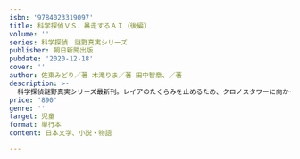 ```yaml
---
isbn: '9784023319097'
title: 科学探偵ＶＳ．暴走するＡＩ（後編）
volume: ''
series: 科学探偵　謎野真実シリーズ
publisher: 朝日新聞出版
pubdate: '2020-12-18'
cover: ''
author: 佐東みどり／著 木滝りま／著 田中智章、／著
description: >-
  科学探偵謎野真実シリーズ最新刊。レイアのたくらみを止めるため、クロノスタワーに向かった真実と健太。そこで待ち受けていたのは、超高性能AIとの対決だった。果たして真実たちは、AIに勝つことができるのだろうか。
price: '890'
genre: ''
target: 児童
format: 単行本
content: 日本文学、小説・物語

---
```

